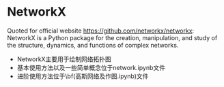 # NetworkX
Quoted for official website https://github.com/networkx/networkx: NetworkX is a Python package for the creation, manipulation, and study of the structure, dynamics, and functions of complex networks.
- NetworkX主要用于绘制网络拓扑图
- 基本使用方法以及一些简单概念位于network.ipynb文件
- 进阶使用方法位于\bf(高斯网络及作图.ipynb)文件
